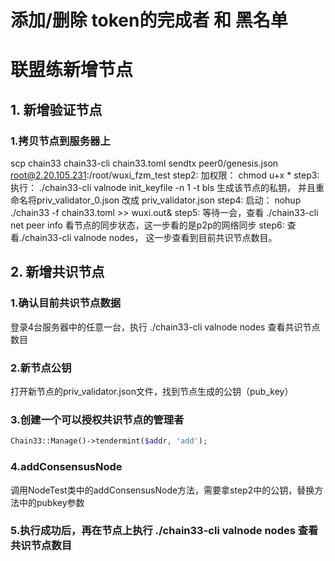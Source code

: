 # 添加/删除 token的完成者 和 黑名单


# 联盟练新增节点


## 1. 新增验证节点


### 1.拷贝节点到服务器上

scp chain33 chain33-cli chain33.toml sendtx peer0/genesis.json  root@2.20.105.231:/root/wuxi_fzm_test
step2: 加权限： chmod u+x *
step3: 执行： ./chain33-cli valnode init_keyfile -n 1 -t bls  生成该节点的私钥， 并且重命名将priv_validator_0.json 改成 priv_validator.json
step4: 启动： nohup ./chain33 -f chain33.toml >> wuxi.out&
step5: 等待一会，查看 ./chain33-cli net peer info 看节点的同步状态，这一步看的是p2p的网络同步
step6: 查看./chain33-cli valnode nodes， 这一步查看到目前共识节点数目。

## 2. 新增共识节点

### 1.确认目前共识节点数据

登录4台服务器中的任意一台，执行  ./chain33-cli valnode nodes  查看共识节点数目

### 2.新节点公钥

打开新节点的priv_validator.json文件，找到节点生成的公钥（pub_key）

### 3.创建一个可以授权共识节点的管理者

```php
Chain33::Manage()->tendermint($addr, 'add');
```

### 4.addConsensusNode

调用NodeTest类中的addConsensusNode方法，需要拿step2中的公钥，替换方法中的pubkey参数

### 5.执行成功后，再在节点上执行  ./chain33-cli valnode nodes  查看共识节点数目